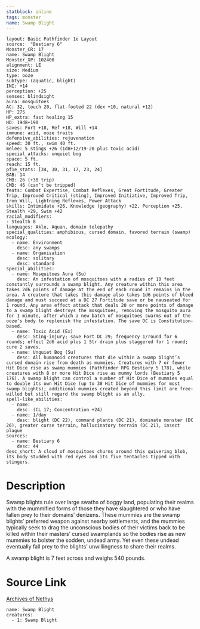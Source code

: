 ```yaml
---
statblock: inline
tags: monster
name: Swamp Blight
---
```

```statblock
layout: Basic Pathfinder 1e Layout
source:  "Bestiary 6"
Monster_CR: 17
name: Swamp Blight
Monster_XP: 102400
alignment: LE
size: Medium
type: ooze
subtype: (aquatic, blight)
INI: +14
perception: +25
senses: blindsight
aura: mosquitoes
AC: 32, touch 20, flat-footed 22 (dex +10, natural +12)
HP: 275
HP_extra: fast healing 15
HD: 19d8+190
saves: Fort +18, Ref +18, Will +14
immune: acid, ooze traits
defensive_abilities: rejuvenation
speed: 30 ft., swim 40 ft.
melee: 5 stings +26 (1d8+12/19-20 plus toxic acid)
special_attacks: unquiet bog
space: 5 ft.
reach: 15 ft.
pf1e_stats: [34, 30, 31, 17, 23, 24]
BAB: 14
CMB: 26 (+30 trip)
CMD: 46 (can’t be tripped)
feats: Combat Expertise, Combat Reflexes, Great Fortitude, Greater Trip, Improved Critical (sting), Improved Initiative, Improved Trip, Iron Will, Lightning Reflexes, Power Attack
skills: Intimidate +26, Knowledge (geography) +22, Perception +25, Stealth +29, Swim +42
racial_modifiers:
- Stealth 8
languages: Aklo, Aquan, domain telepathy
special_qualities: amphibious, cursed domain, favored terrain (swamp)
ecology:
  - name: Environment
    desc: any swamps
  - name: Organisation
    desc: solitary
    desc: standard
special_abilities:
  - name: Mosquitoes Aura (Su)
    desc: An infestation of mosquitoes with a radius of 10 feet constantly surrounds a swamp blight. Any creature within this area takes 2d6 points of damage at the end of each round it remains in the area. A creature that takes this damage also takes 1d6 points of bleed damage and must succeed at a DC 27 Fortitude save or be nauseated for 1 round. Any area effect attack that deals 20 or more points of damage to a swamp blight destroys the mosquitoes, removing the mosquito aura for 1 minute, after which a new batch of mosquitoes swarms out of the ooze’s body to replenish the infestation. The save DC is Constitution-based.
  - name: Toxic Acid (Ex)
    desc: Sting-injury; save Fort DC 29; frequency 1/round for 6 rounds; effect 2d6 acid plus 1 Str drain plus staggered for 1 round; cure 2 saves.
  - name: Unquiet Bog (Su)
    desc: All humanoid creatures that die within a swamp blight’s cursed domain rise from death as mummies. Creatures with 7 or fewer Hit Dice rise as swamp mummies (Pathfinder RPG Bestiary 5 178), while creatures with 8 or more Hit Dice rise as mummy lords (Bestiary 5 176). A swamp blight can control a number of Hit Dice of mummies equal to double its own Hit Dice (up to 38 Hit Dice of mummies for most swamp blights); additional mummies created beyond this limit are free-willed but still regard the swamp blight as an ally.
spell-like_abilities:
  - name:
    desc: (CL 17; Concentration +24)
  - name: 1/day
    desc: blight (DC 22), command plants (DC 21), dominate monster (DC 26), greater curse terrain, hallucinatory terrain (DC 21), insect plague
sources:
  - name: Bestiary 6
    desc: 44
desc_short: A cloud of mosquitoes churns around this quivering blob, its body studded with red eyes and its five tentacles tipped with stingers.
```
# Description
Swamp blights rule over large swaths of boggy land, populating their realms with the mummified forms of those they have slaughtered or who have fallen prey to their domains’ denizens. These mummies are the swamp blights’ preferred weapon against nearby settlements, and the mummies typically seek to drag the unconscious bodies of their victims back to be killed within their masters’ cursed swamplands so the bodies rise as new mummies to bolster the sodden, undead army. Yet even these undead eventually fall prey to the blights’ unwillingness to share their realms. 

A swamp blight is 7 feet across and weighs 540 pounds.
# Source Link
[Archives of Nethys](https://aonprd.com/MonsterDisplay.aspx?ItemName=Swamp%20Blight)
```encounter-table
name: Swamp Blight
creatures:
  - 1: Swamp Blight
```
